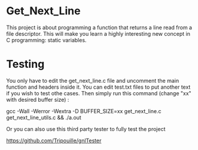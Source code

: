 # Get_Next_Line

This project is about programming a function that returns a line read from a file descriptor.
This will make you learn a highly interesting new concept in C programming: static variables.

# Testing

You only have to edit the get_next_line.c file and uncomment the main function and headers inside it. You can edit test.txt files to put another text if you wish to test othe cases. Then simply run this command (change "xx" with desired buffer size) :

gcc -Wall -Werror -Wextra -D BUFFER_SIZE=xx get_next_line.c get_next_line_utils.c && ./a.out

Or you can also use this third party tester to fully test the project

https://github.com/Tripouille/gnlTester
